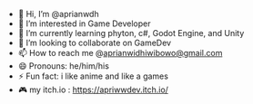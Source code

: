- 👋 Hi, I’m @aprianwdh
- 👀 I’m interested in Game Developer
- 🌱 I’m currently learning phyton, c#, Godot Engine, and Unity
- 💞️ I’m looking to collaborate on GameDev
- 📫 How to reach me @aprianwidhiwibowo@gmail.com
- 😄 Pronouns: he/him/his
- ⚡ Fun fact: i like  anime and like a games
- 🎮 my itch.io : https://apriwwdev.itch.io/

<!---
aprianwdh/aprianwdh is a ✨ special ✨ repository because its `README.md` (this file) appears on your GitHub profile.
You can click the Preview link to take a look at your changes.
--->
